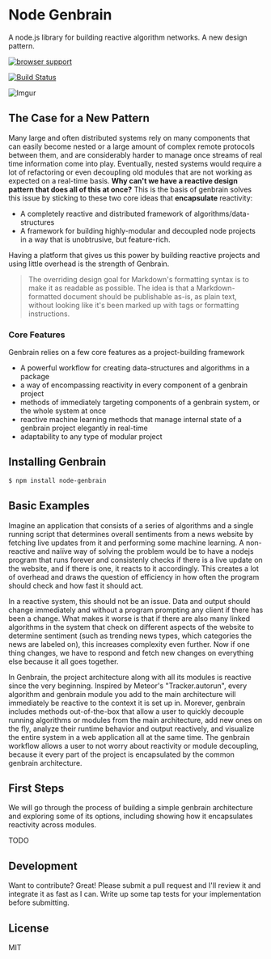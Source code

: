 

# Node Genbrain

A node.js library for building reactive algorithm networks. A new design pattern.

[![browser support](http://ci.testling.com/rauljordan/zeta.js.png)](http://ci.testling.com/rauljordan/zeta.js)

[![Build Status](https://travis-ci.org/rauljordan/zeta.js.svg?branch=master)](https://travis-ci.org/rauljordan/zeta.js)

![Imgur](http://i.imgur.com/zMPjMW7.jpg)

## The Case for a New Pattern

Many large and often distributed systems rely on many components that can easily become nested or a large amount of complex remote protocols between them, and are considerably harder to manage once streams of real time information come into play. Eventually, nested systems would require a lot of refactoring or even decoupling old modules that are not working as expected on a real-time basis. **Why can't we have a reactive design pattern that does all of this at once?** This is the basis of genbrain solves this issue by sticking to these two core ideas that **encapsulate** reactivity:
  - A completely reactive and distributed framework of algorithms/data-structures
  - A framework for building highly-modular and decoupled node projects in a way that is unobtrusive, but feature-rich.

Having a platform that gives us this power by building reactive projects and using little overhead is the strength of Genbrain.

> The overriding design goal for Markdown's
> formatting syntax is to make it as readable
> as possible. The idea is that a
> Markdown-formatted document should be
> publishable as-is, as plain text, without
> looking like it's been marked up with tags
> or formatting instructions.


### Core Features

Genbrain relies on a few core features as a project-building framework

* A powerful workflow for creating data-structures and algorithms in a package
* a way of encompassing reactivity in every component of a genbrain project
* methods of immediately targeting components of a genbrain system, or the whole system at once
* reactive machine learning methods that manage internal state of a genbrain project elegantly in real-time
* adaptability to any type of modular project



## Installing Genbrain

```sh
$ npm install node-genbrain
```

## Basic Examples

Imagine an application that consists of a series of algorithms and a single running script that determines overall sentiments from a news website by fetching live updates from it and performing some machine learning. A non-reactive and naiïve way of solving the problem would be to have a nodejs program that runs forever and consistenly checks if there is a live update on the website, and if there is one, it reacts to it accordingly. This creates a lot of overhead and draws the question of efficiency in how often the program should check and how fast it should act.

In a reactive system, this should not be an issue. Data and output should change immediately and without a program prompting any client if there has been a change. What makes it worse is that if there are also many linked algorithms in the system that check on different aspects of the website to determine sentiment (such as trending news types, which categories the news are labeled on), this increases complexity even further. Now if one thing changes, we have to respond and fetch new changes on everything else because it all goes together.

In Genbrain, the project architecture along with all its modules is reactive since the very beginning. Inspired by Meteor's "Tracker.autorun", every algorithm and genbrain module you add to the main architecture will immediately be reactive to the context it is set up in. Morever, genbrain includes methods out-of-the-box that allow a user to quickly decouple running algorithms or modules from the main architecture, add new ones on the fly, analyze their runtime behavior and output reactively, and visualize the entire system in a web application all at the same time. The genbrain workflow allows a user to not worry about reactivity or module decoupling, because it every part of the project is encapsulated by the common genbrain architecture.

## First Steps

We will go through the process of building a simple genbrain architecture and exploring some of its options, including showing how it encapsulates reactivity across modules.

TODO

## Development

Want to contribute? Great! Please submit a pull request and I'll review it and integrate it as fast as I can. Write up some tap tests for your implementation before submitting.



License
----

MIT
